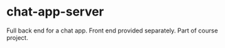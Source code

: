 # chat-app-server
Full back end for a chat app. Front end provided separately. Part of course project. 

